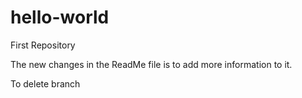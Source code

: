 # hello-world
First Repository

The new changes in the ReadMe file is to add more information to it.

To delete branch
